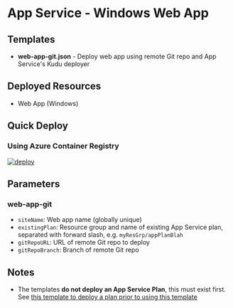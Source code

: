 # App Service - Windows Web App

## Templates
- **web-app-git.json** - Deploy web app using remote Git repo and App Service's Kudu deployer

## Deployed Resources
- Web App (Windows)

## Quick Deploy
### Using Azure Container Registry
[![deploy](https://raw.githubusercontent.com/benc-uk/azure-arm/master/etc/azuredeploy-wafc.png)](https://portal.azure.com/#create/Microsoft.Template/uri/https%3A%2F%2Fraw.githubusercontent.com%2Fbenc-uk%2Fazure-arm%2Fmaster%2Fapp-service%2Fbasic-webapp%2Fweb-app-acr.json)  
 

## Parameters
### web-app-git
- `siteName`: Web app name (globally unique)
- `existingPlan`: Resource group and name of existing App Service plan, separated with forward slash, e.g. `myResGrp/appPlanBlah`
- `gitRepoURL`: URL of remote Git repo to deploy
- `gitRepoBranch`: Branch of remote Git repo

## Notes
- The templates **do not deploy an App Service Plan**, this must exist first. See [this template to deploy a plan prior to using this template](../service-plans)
